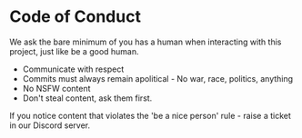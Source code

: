 # Code of Conduct

We ask the bare minimum of you has a human when interacting with this project, just like be a good human.

- Communicate with respect
- Commits must always remain apolitical - No war, race, politics, anything
- No NSFW content
- Don't steal content, ask them first.

If you notice content that violates the 'be a nice person' rule - raise a ticket in our Discord server.

